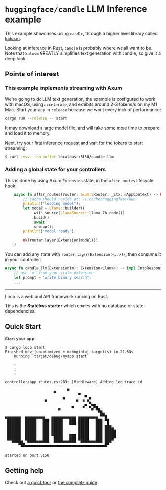 # `huggingface/candle` LLM Inference example

This example showcases using `candle`, through a higher level library called [kalosm](https://github.com/floneum/floneum/tree/main/interfaces/kalosm).

Looking at inference in Rust, `candle` is probably where we all want to be. Note that `kalosm` GREATLY simplifies text generation with candle, so give it a deep look.

## Points of interest

### This example implements streaming with Axum

We're going to do LLM text generation, the example is configured to work with macOS, using `accelerate`, and exhibits around 2-3 tokens/s on my M1 Mac. Start your app in `release` because we want every inch of performance:

```sh
cargo run --release -- start
```

It may download a large model file, and will take some more time to prepare and load it to memory.

Next, try your first inference request and wait for the tokens to start streaming:

```sh
$ curl -vvv --no-buffer localhost:5150/candle-llm
```

### Adding a global state for your controllers

This is done by using Axum `Extension` state, in the `after_routes` lifecycle hook:

```rust
    async fn after_routes(router: axum::Router, _ctx: &AppContext) -> Result<axum::Router> {
        // cache should reside at: ~/.cache/huggingface/hub
        println!("loading model");
        let model = Llama::builder()
            .with_source(LlamaSource::llama_7b_code())
            .build()
            .await
            .unwrap();
        println!("model ready");

        Ok(router.layer(Extension(model)))
    }
```

You can add any state with `router.layer(Extension(<..>))`, then consume it in your controller:

```rust
async fn candle_llm(Extension(m): Extension<Llama>) -> impl IntoResponse {
    // use `m` from your state extension
    let prompt = "write binary search";
    ...
```

---

Loco is a web and API framework running on Rust.

This is the **Stateless starter** which comes with no database or state dependencies.

## Quick Start

Start your app:

```
$ cargo loco start
Finished dev [unoptimized + debuginfo] target(s) in 21.63s
    Running `target/debug/myapp start`

    :
    :
    :

controller/app_routes.rs:203: [Middleware] Adding log trace id

                      ▄     ▀
                                 ▀  ▄
                  ▄       ▀     ▄  ▄ ▄▀
                                    ▄ ▀▄▄
                        ▄     ▀    ▀  ▀▄▀█▄
                                          ▀█▄
▄▄▄▄▄▄▄  ▄▄▄▄▄▄▄▄▄   ▄▄▄▄▄▄▄▄▄▄▄ ▄▄▄▄▄▄▄▄▄ ▀▀█
 ██████  █████   ███ █████   ███ █████   ███ ▀█
 ██████  █████   ███ █████   ▀▀▀ █████   ███ ▄█▄
 ██████  █████   ███ █████       █████   ███ ████▄
 ██████  █████   ███ █████   ▄▄▄ █████   ███ █████
 ██████  █████   ███  ████   ███ █████   ███ ████▀
   ▀▀▀██▄ ▀▀▀▀▀▀▀▀▀▀  ▀▀▀▀▀▀▀▀▀▀  ▀▀▀▀▀▀▀▀▀▀ ██▀
       ▀▀▀▀▀▀▀▀▀▀▀▀▀▀▀▀▀▀▀▀▀▀▀▀▀▀▀▀▀▀▀▀▀▀▀▀▀▀▀

started on port 5150
```

## Getting help

Check out [a quick tour](https://loco.rs/docs/getting-started/tour/) or [the complete guide](https://loco.rs/docs/getting-started/guide/).

